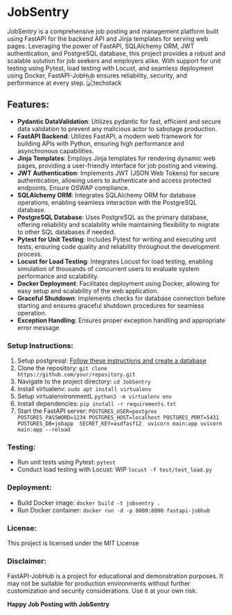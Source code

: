 # JobSentry

JobSentry is a comprehensive job posting and management platform built using FastAPI for the backend API and Jinja templates for serving web pages. Leveraging the power of FastAPI, SQLAlchemy ORM, JWT authentication, and PostgreSQL database, this project provides a robust and scalable solution for job seekers and employers alike. With support for unit testing using Pytest, load testing with Locust, and seamless deployment using Docker, FastAPI-JobHub ensures reliability, security, and performance at every step.
![techstack](https://github.com/Syed-Sherjeel/JobSentry/assets/56888046/4669e5a7-c01e-4ba4-b1f9-289fc396dec5)

## Features:

- **Pydantic DataValidation**: Utilizes pydantic for fast, efficient and secure data validation to prevent any malicious actor to sabotage production.
- **FastAPI Backend**: Utilizes FastAPI, a modern web framework for building APIs with Python, ensuring high performance and asynchronous capabilities.
- **Jinja Templates**: Employs Jinja templates for rendering dynamic web pages, providing a user-friendly interface for job posting and viewing.
- **JWT Authentication**: Implements JWT (JSON Web Tokens) for secure authentication, allowing users to authenticate and access protected endpoints. Ensure OSWAP compliance.
- **SQLAlchemy ORM**: Integrates SQLAlchemy ORM for database operations, enabling seamless interaction with the PostgreSQL database.
- **PostgreSQL Database**: Uses PostgreSQL as the primary database, offering reliability and scalability while maintaining flexibility to migrate to other SQL databases if needed.
- **Pytest for Unit Testing**: Includes Pytest for writing and executing unit tests, ensuring code quality and reliability throughout the development process.
- **Locust for Load Testing**: Integrates Locust for load testing, enabling simulation of thousands of concurrent users to evaluate system performance and scalability.
- **Docker Deployment**: Facilitates deployment using Docker, allowing for easy setup and scalability of the web application.
- **Graceful Shutdown**: Implements checks for database connection before starting and ensures graceful shutdown procedures for seamless operation.
- **Exception Handling**: Ensures proper exception handling and appropriate error message 

### Setup Instructions:

1. Setup postgresql: [Follow these instructions and create a database](https://medium.com/@nathaliafriederichs/setting-up-a-postgresql-environment-in-docker-a-step-by-step-guide-55cbcb1061ba)
1. Clone the repository: `git clone https://github.com/your/repository.git`
2. Navigate to the project directory: `cd JobSentry`
3. Install virtualenv: `sudo apt install virtualenv` 
4. Setup virtualenvironmentL  `python3 -m virtualenv env`
5. Install dependencies: `pip install -r requirements.txt`
6. Start the FastAPI server: `POSTGRES_USER=postgres POSTGRES_PASSWORD=1234 POSTGRES_HOST=localhost POSTGRES_PORT=5431 POSTGRES_DB=jobapp  SECRET_KEY=asdfasf12  uvicorn main:app
 uvicorn main:app --reload`

### Testing:

- Run unit tests using Pytest: `pytest`
- Conduct load testing with Locust: WIP `locust -f test/test_load.py`

### Deployment:

- Build Docker image: `docker build -t jobsentry .`
- Run Docker container: `docker run -d -p 8000:8000 fastapi-jobhub`


### License:

This project is licensed under the MIT License 
### Disclaimer:

FastAPI-JobHub is a project for educational and demonstration purposes. It may not be suitable for production environments without further customization and security considerations. Use it at your own risk.

**Happy Job Posting with JobSentry**

